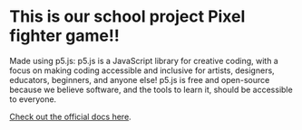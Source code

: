 # This is our school project Pixel fighter game!!

Made using p5.js:
p5.js is a JavaScript library for creative coding, with a focus on making coding accessible and inclusive for artists, designers, educators, beginners, and anyone else! p5.js is free and open-source because we believe software, and the tools to learn it, should be accessible to everyone.

[Check out the official docs here](https://p5js.org/reference/).


